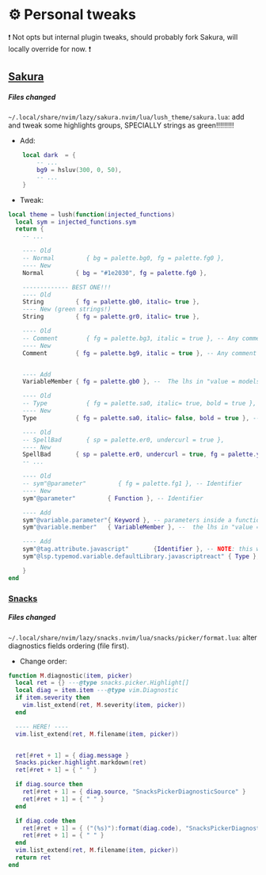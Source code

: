 
# :gear: Personal tweaks

:exclamation: Not opts but internal plugin tweaks, should probably fork Sakura, will locally override for now. :exclamation:

## [Sakura](https://github.com/anAcc22/sakura.nvim)

##### Files changed
`~/.local/share/nvim/lazy/sakura.nvim/lua/lush_theme/sakura.lua`: add and tweak some highlights groups, SPECIALLY strings as green!!!!!!!!!


- Add:
```lua
    local dark  = {
        -- ...
        bg9 = hsluv(300, 0, 50),
        -- ...
    }

```

- Tweak:

```lua
local theme = lush(function(injected_functions)
  local sym = injected_functions.sym
  return {
    -- ...

    ---- Old
    -- Normal         { bg = palette.bg0, fg = palette.fg0 },
    ---- New
    Normal         { bg = "#1e2030", fg = palette.fg0 },

    ------------- BEST ONE!!!
    ---- Old
    String         { fg = palette.gb0, italic= true },
    ---- New (green strings!)
    String         { fg = palette.gr0, italic= true },

    ---- Old
    -- Comment        { fg = palette.bg3, italic = true }, -- Any comment
    ---- New
    Comment        { fg = palette.bg9, italic = true }, -- Any comment


    ---- Add
    VariableMember { fg = palette.gb0 }, --  The lhs in "value = models.CharField()". Show it different than functions parameters

    ---- Old
    -- Type           { fg = palette.sa0, italic= true, bold = true }, -- (*) int, long, char, etc.
    ---- New
    Type           { fg = palette.sa0, italic= false, bold = true }, -- (*) int, long, char, etc.

    ---- Old
    -- SpellBad       { sp = palette.er0, undercurl = true }, 
    ---- New
    SpellBad       { sp = palette.er0, undercurl = true, fg = palette.yl9, bg = palette.sr0 }, -- Word that is not recognized by the spellchecker. |spell| Combined with the highlighting used otherwise.
    -- ...

    ---- Old
    -- sym"@parameter"         { fg = palette.fg1 }, -- Identifier
    ---- New
    sym"@parameter"         { Function }, -- Identifier

    ---- Add
    sym"@variable.parameter"{ Keyword }, -- parameters inside a function call (parentheses)
    sym"@variable.member"   { VariableMember }, --  the lhs in "value = models.CharField()" Character

    ---- Add
    sym"@tag.attribute.javascript"       {Identifier }, -- NOTE: this works (does links)!
    sym"@lsp.typemod.variable.defaultLibrary.javascriptreact" { Type }, -- TODO: this could be improved with a new color maybe? a little bit darker

    }
end

```

### [Snacks](https://github.com/folke/snacks.nvim)

##### Files changed

`~/.local/share/nvim/lazy/snacks.nvim/lua/snacks/picker/format.lua`: alter diagnostics fields ordering (file first).

- Change order:

```lua
function M.diagnostic(item, picker)
  local ret = {} ---@type snacks.picker.Highlight[]
  local diag = item.item ---@type vim.Diagnostic
  if item.severity then
    vim.list_extend(ret, M.severity(item, picker))
  end

  ---- HERE! ----
  vim.list_extend(ret, M.filename(item, picker))


  ret[#ret + 1] = { diag.message }
  Snacks.picker.highlight.markdown(ret)
  ret[#ret + 1] = { " " }

  if diag.source then
    ret[#ret + 1] = { diag.source, "SnacksPickerDiagnosticSource" }
    ret[#ret + 1] = { " " }
  end

  if diag.code then
    ret[#ret + 1] = { ("(%s)"):format(diag.code), "SnacksPickerDiagnosticCode" }
    ret[#ret + 1] = { " " }
  end
  vim.list_extend(ret, M.filename(item, picker))
  return ret
end

```

